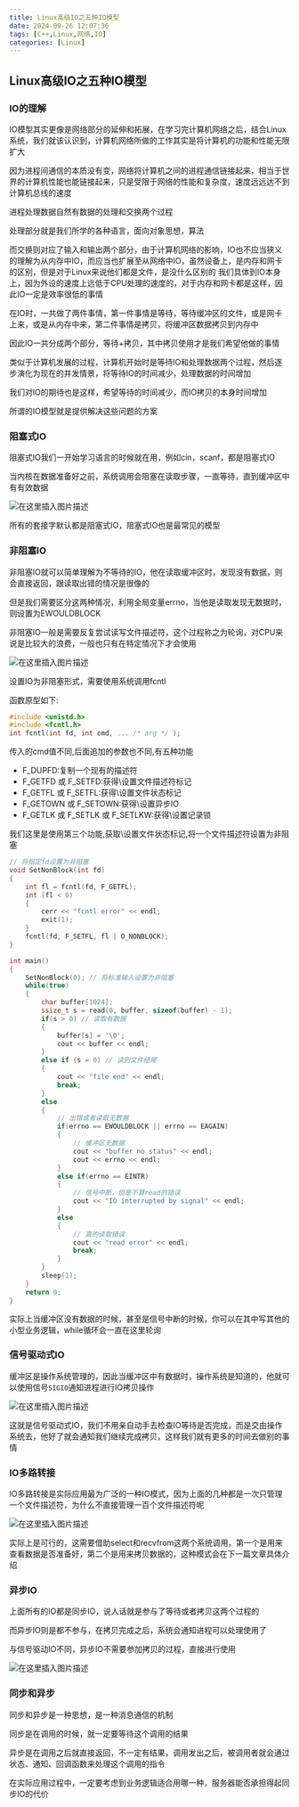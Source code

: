 ```yaml
---
title: Linux高级IO之五种IO模型
date: 2024-09-26 12:07:36
tags: [C++,Linux,网络,IO]
categories: [Linux]
---
```


## Linux高级IO之五种IO模型

### IO的理解

IO模型其实更像是网络部分的延伸和拓展，在学习完计算机网络之后，结合Linux系统，我们就该认识到，计算机网络所做的工作其实是将计算机的功能和性能无限扩大

因为进程间通信的本质没有变，网络将计算机之间的进程通信链接起来，相当于世界的计算机性能也能链接起来，只是受限于网络的性能和复杂度，速度远远达不到计算机总线的速度

进程处理数据自然有数据的处理和交换两个过程

处理部分就是我们所学的各种语言，面向对象思想，算法

而交换则对应了输入和输出两个部分，由于计算机网络的影响，IO也不应当狭义的理解为从内存中IO，而应当也扩展至从网络中IO，虽然设备上，是内存和网卡的区别，但是对于Linux来说他们都是文件，是没什么区别的
我们具体到IO本身上，因为外设的速度上远低于CPU处理的速度的，对于内存和网卡都是这样，因此IO一定是效率很低的事情

在IO时，一共做了两件事情，第一件事情是等待，等待缓冲区的文件，或是网卡上来，或是从内存中来，第二件事情是拷贝，将缓冲区数据拷贝到内存中

因此IO一共分成两个部分，等待+拷贝，其中拷贝使用才是我们希望他做的事情

类似于计算机发展的过程，计算机开始时是等待IO和处理数据两个过程，然后逐步演化为现在的并发情景，将等待IO的时间减少，处理数据的时间增加

我们对IO的期待也是这样，希望等待的时间减少，而IO拷贝的本身时间增加

所谓的IO模型就是提供解决这些问题的方案

### 阻塞式IO

阻塞式IO我们一开始学习语言的时候就在用，例如cin，scanf，都是阻塞式IO

当内核在数据准备好之前，系统调用会阻塞在读取步骤，一直等待，直到缓冲区中有有效数据

![在这里插入图片描述](https://i-blog.csdnimg.cn/blog_migrate/449ba85c64df481f1c0feff97ed9fcbb.png)

所有的套接字默认都是阻塞式IO，阻塞式IO也是最常见的模型

### 非阻塞IO

非阻塞IO就可以简单理解为不等待的IO，他在读取缓冲区时，发现没有数据，则会直接返回，跟读取出错的情况是很像的

但是我们需要区分这两种情况，利用全局变量errno，当他是读取发现无数据时，则设置为EWOULDBLOCK

非阻塞IO一般是需要反复尝试读写文件描述符，这个过程称之为轮询，对CPU来说是比较大的浪费，一般也只有在特定情况下才会使用

![在这里插入图片描述](https://i-blog.csdnimg.cn/blog_migrate/da4d067c554348788f280782f4f3ac04.png)

设置IO为非阻塞形式，需要使用系统调用fcntl

函数原型如下:

```cpp
#include <unistd.h>
#include <fcntl.h>
int fcntl(int fd, int cmd, ... /* arg */ );
```

传入的cmd值不同,后面追加的参数也不同,有五种功能

* F_DUPFD:复制一个现有的描述符
* F_GETFD 或 F_SETFD:获得\设置文件描述符标记
* F_GETFL 或 F_SETFL:获得\设置文件状态标记
* F_GETOWN 或 F_SETOWN:获得\设置异步IO
* F_GETLK 或 F_SETLK 或 F_SETLKW:获得\设置记录锁

我们这里是使用第三个功能,获取\设置文件状态标记,将一个文件描述符设置为非阻塞

```cpp
// 将指定fd设置为非阻塞
void SetNonBlock(int fd)
{
    int fl = fcntl(fd, F_GETFL);
    int (fl < 0)
    {
        cerr << "fcntl error" << endl;
        exit(1);
    }
    fcntl(fd, F_SETFL, fl | O_NONBLOCK);
}

int main()
{
    SetNonBlock(0); // 将标准输入设置为非阻塞
    while(true)
    {
        char buffer[1024];
        ssize_t s = read(0, buffer, sizeof(buffer) - 1);
        if(s > 0) // 读取有数据
        {
            buffer[s] = '\0';
            cout << buffer << endl;
        }
        else if (s = 0) // 读到文件结尾
        {
            cout << "file end" << endl;
            break;
        }
        else
        {
            // 出错或者读取无数据
            if(errno == EWOULDBLOCK || errno == EAGAIN)
            {
                // 缓冲区无数据
                cout << "buffer no status" << endl;
                cout << errno << endl;
            }
            else if(errno == EINTR)
            {
                // 信号中断，但是不算read的错误
                cout << "IO interrupted by signal" << endl;
            }
            else
            {
                // 真的读取错误
                cout << "read error" << endl;
                break;
            }
        }
        sleep(1);
    }
    return 0;
}
```

实际上当缓冲区没有数据的时候，甚至是信号中断的时候，你可以在其中写其他的小型业务逻辑，while循环会一直在这里轮询

### 信号驱动式IO

缓冲区是操作系统管理的，因此当缓冲区中有数据时，操作系统是知道的，他就可以使用信号`SIGIO`通知进程进行IO拷贝操作

![在这里插入图片描述](https://i-blog.csdnimg.cn/blog_migrate/9215239bac4be604552daafd06675ad4.png)

这就是信号驱动式IO，我们不用亲自动手去检查IO等待是否完成，而是交由操作系统去，他好了就会通知我们继续完成拷贝，这样我们就有更多的时间去做别的事情

### IO多路转接

IO多路转接是实际应用最为广泛的一种IO模式，因为上面的几种都是一次只管理一个文件描述符，为什么不直接管理一百个文件描述符呢

![在这里插入图片描述](https://i-blog.csdnimg.cn/blog_migrate/af6b39631f77639e7c149bb7dcead7a0.png)

实际上是可行的，这需要借助select和recvfrom这两个系统调用，第一个是用来查看数据是否准备好，第二个是用来拷贝数据的，这种模式会在下一篇文章具体介绍

### 异步IO

上面所有的IO都是同步IO，说人话就是参与了等待或者拷贝这两个过程的

而异步IO则是都不参与，在拷贝完成之后，系统会通知进程可以处理使用了

与信号驱动IO不同，异步IO不需要参加拷贝的过程，直接进行使用

![在这里插入图片描述](https://i-blog.csdnimg.cn/blog_migrate/2d2391843b5c5d08df7fe408b9e271ce.png)

### 同步和异步

同步和异步是一种思想，是一种消息通信的机制

同步是在调用的时候，就一定要等待这个调用的结果

异步是在调用之后就直接返回，不一定有结果，调用发出之后，被调用者就会通过状态、通知、回调函数来处理这个调用的指令

在实际应用过程中，一定要考虑到业务逻辑适合用哪一种，服务器能否承担得起同步IO的代价
